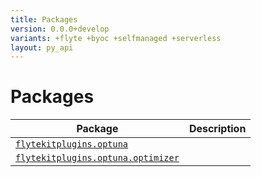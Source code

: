 ```yaml
---
title: Packages
version: 0.0.0+develop
variants: +flyte +byoc +selfmanaged +serverless
layout: py_api
---
```


# Packages

| Package | Description |
|-|-|
| [`flytekitplugins.optuna`](flytekitplugins.optuna) |  |
| [`flytekitplugins.optuna.optimizer`](flytekitplugins.optuna.optimizer) |  |
